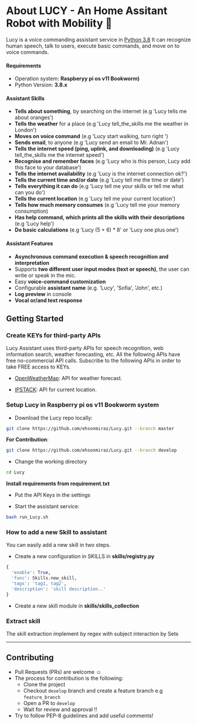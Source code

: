# About LUCY - An Home Assitant Robot with Mobility 🧠
Lucy is a voice commanding assistant service in [Python 3.8](https://www.python.org/downloads/release/python-360/)
It can recognize human speech, talk to users, execute basic commands, and  move on to voice commands.

#### Requirements

* Operation system: **Raspberyy pi os v11 Bookworm)**
* Python Version: **3.8.x**


#### Assistant Skills 


*   **Tells about something**, by searching on the internet (e.g 'Lucy tells me about oranges')
*   **Tells the weather** for a place (e.g 'Lucy tell_the_skills me the weather in London')
*   **Moves on voice command** (e.g 'Lucy start walking, turn right ')
*   **Sends email**, to anyone  (e.g 'Lucy send an email to Mr. Adnan')
*   **Tells the internet speed (ping, uplink, and downloading)** (e.g 'Lucy tell_the_skills me the internet speed')
*   **Recognise and remember  faces** (e.g 'Lucy who is this person, Lucy add this face to your database')
*   **Tells the internet availability** (e.g 'Lucy is the internet connection ok?')
*   **Tells the current time and/or date** (e.g 'Lucy tell me the time or date')
*   **Tells everything it can do** (e.g 'Lucy tell me your skills or tell me what can you do')
*   **Tells the current location** (e.g 'Lucy tell me your current location')
*   **Tells how much memory consumes** (e.g 'Lucy tell me your memory consumption)
*   **Has help command, which prints all the skills with their descriptions** (e.g 'Lucy help')
*   **Do basic calculations** (e.g 'Lucy (5 + 6) * 8' or 'Lucy one plus one')


#### Assistant Features
*   **Asynchronous command execution & speech recognition and interpretation**
*   Supports **two different user input modes (text or speech)**, the user can write or speak in the mic.
*   Easy **voice-command customization**
*   Configurable **assistant name** (e.g. 'Lucy', 'Sofia', 'John', etc.) 
*   **Log preview** in console
*   **Vocal or/and text response**


## Getting Started
### Create KEYs for third-party APIs
Lucy Assistant uses third-party APIs for speech recognition, web information search, weather forecasting, etc.
All the following APIs have free no-commercial API calls. Subscribe to the following APIs in order to take FREE access to KEYs.
*   [OpenWeatherMap](https://openweathermap.org/appid): API for weather forecast.

*   [IPSTACK](https://ipstack.com/signup/free): API for current location.
### Setup Lucy in Raspberry pi os v11 Bookworm system
* Download the Lucy repo locally:
```bash
git clone https://github.com/ehsonmiraz/Lucy.git --branch master
```

**For Contribution**:
```bash
git clone https://github.com/ehsonmiraz/Lucy.git --branch develop
```

*   Change the working directory
```bash
cd Lucy
```
**Install requirements from requirement.txt**

*   Put the API Keys in the settings


*   Start the assistant service:
```bash
bash run_Lucy.sh
```

### How to add a new Skill to assistant
You can easily add a new skill in two steps.
*   Create a new configuration in SKILLS in **skills/registry.py**
```python
{ 
  'enable': True,
  'func': Skills.new_skill,
  'tags': 'tag1, tag2',
  'description': 'skill description..'
}               
```
*   Create a new skill module in **skills/skills_collection**


### Extract skill
The skill extraction implement by regex with subject interaction by Sets

---

## Contributing
* Pull Requests (PRs) are welcome :relaxed:
* The process for contribution is the following:
    * Clone the project
    * Checkout `develop` branch and create a feature branch e.g `feature_branch`
    * Open a PR to `develop`
    * Wait for review and approval !!
* Try to follow PEP-8 guidelines and add useful comments!


